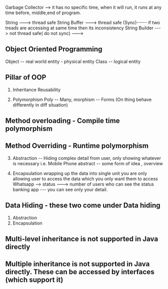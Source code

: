 Garbage Collector --> it has no specific time, when it will run, it runs at any time before, middle,end of program.



String ---> thread safe
String Buffer ---> thread safe (Sync)----- if two treads are accessing at same time then its inconsistency
String Builder ---> not thread safe( do not sync) --->

## Object Oriented Programming

Object -- real world entity - physical entity
Class -- logical entity

## Pillar of OOP
1. Inheritance
   Reusability

2. Polymorphism
   Poly -- Many, morphism -- Forms (On thing behave differently in diff situation)

## Method overloading - Compile time polymorphism
## Method Overriding - Runtime polymorphism

3. Abstraction -- Hiding complex detail from user, only showing whatever is necessary i.e. Mobile Phone
 abstract -- some form of idea , overview

4. Encapsulation
 wrapping up the data into single unit
 you are only allowing user to access the data which you only want them to access
 Whatsapp --> status ---> number of users who can see the status
 banking app --- you can see only your detail.

## Data Hiding - these two come under Data hiding
1. Abstraction
2. Encapsulation


## Multi-level inheritance is not supported in Java directly
## Multiple inheritance is not supported in Java directly. These can be accessed by interfaces (which support it)